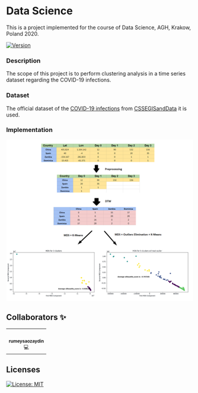 # Data Science 

This is a project implemented for the course of Data Science, AGH, Krakow, Poland 2020.

[![Version](https://img.shields.io/badge/version-1.0.0-blue.svg)](https://bitbucket.org/lbesson/ansi-colors)

### Description

The scope of this project is to perform clustering analysis in a time series dataset regarding the COVID-19 infections. 

### Dataset

The official dataset of the [COVID-19 infections](https://github.com/CSSEGISandData/COVID-19/blob/master/csse_covid_19_data/csse_covid_19_time_series/time_series_covid19_confirmed_global.csv) from [CSSEGISandData](https://github.com/CSSEGISandData) it is used. 
<br>

### Implementation

<p align="center">
  <img src ="data_science.png" width = "700" title="photo">  
</p>


## Collaborators ✨

<!-- All-Collaborators-LIST:START -->
<table>
  <tr>
    <td align="center"><a href="https://github.com/rumeysaozaydin"><img src="https://avatars.githubusercontent.com/rumeysaozaydin" width="100px;" alt=""/><br /><sub><b>rumeysaozaydin</b></sub></a><br/>💻</td>
    </tr>
</table>

<!-- All-Collaborators-LIST:END -->

## Licenses

[![License: MIT](https://img.shields.io/badge/License-MIT-blue.svg)](https://github.com/imanousar/Data-Science/blob/master/LICENSE)
